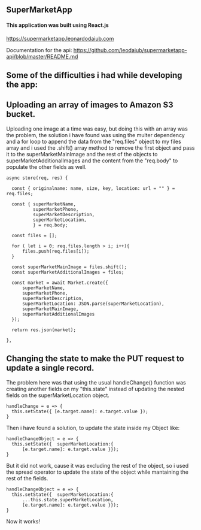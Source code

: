 ## SuperMarketApp

#### This application was built using React.js
https://supermarketapp.leonardodaiub.com

Documentation for the api: https://github.com/leodaiub/supermarketapp-api/blob/master/README.md

## Some of the difficulties i had while developing the app:

## Uploading an array of images to Amazon S3 bucket.

Uploading one image at a time was easy, but doing this with an array was the problem, the solution i have found was using the multer dependency and a for loop to append the data from the "req.files" object to my files array and i used the .shift() array method to remove the first object and pass it to the superMarketMainImage and the rest of the objects to superMarketAdditionalImages and the content from the "req.body" to populate the other fields as well.

````
async store(req, res) {

  const { originalname: name, size, key, location: url = "" } = req.files;

  const { superMarketName, 
          superMarketPhone, 
          superMarketDescription, 
          superMarketLocation,                 
          } = req.body;

  const files = [];

  for ( let i = 0; req.files.length > i; i++){
      files.push(req.files[i]);
  }

  const superMarketMainImage = files.shift();
  const superMarketAdditionalImages = files;

  const market = await Market.create({
      superMarketName,
      superMarketPhone,
      superMarketDescription,
      superMarketLocation: JSON.parse(superMarketLocation),
      superMarketMainImage,
      superMarketAdditionalImages
  });

  return res.json(market);

},
````

## Changing the state to make the PUT request to update a single record.

The problem here was that using the usual handleChange() function was creating another fields on my "this.state" instead of updating the nested fields on the superMarketLocation object. 
````
handleChange = e => {
  this.setState({ [e.target.name]: e.target.value });
}
````

Then i have found a solution, to update the state inside my Object like:
````
handleChangeObject = e => {
  this.setState({  superMarketLocation:{
      [e.target.name]: e.target.value }});
}
````
But it did not work, cause it was excluding the rest of the object, so i used the spread operator to update the state of the object while mantaining the rest of the fields. 
````
handleChangeObject = e => {
  this.setState({  superMarketLocation:{
      ...this.state.superMarketLocation,
      [e.target.name]: e.target.value }});
}
````
Now it works!
